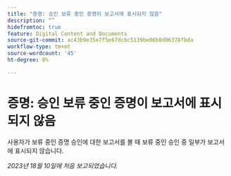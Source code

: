 ```yaml
---
title: "증명: 승인 보류 중인 증명이 보고서에 표시되지 않음"
description: “”
hidefromtoc: true
feature: Digital Content and Documents
source-git-commit: ac43b9e35e7f5e67dcbc5139be06b8d06378fbda
workflow-type: tm+mt
source-wordcount: '45'
ht-degree: 8%

---
```



# 증명: 승인 보류 중인 증명이 보고서에 표시되지 않음

<!--WF and WFP-->

사용자가 보류 중인 증명 승인에 대한 보고서를 볼 때 보류 중인 승인 중 일부가 보고서에 표시되지 않습니다.

_2023년 18월 10일에 처음 보고되었습니다._
